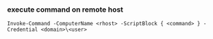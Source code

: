 ### execute command on remote host
```
Invoke-Command -ComputerName <rhost> -ScriptBlock { <command> } -Credential <domain>\<user>
```

